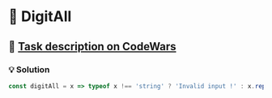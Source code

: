 # 📝 DigitAll

## 🔗 [Task description on CodeWars](https://www.codewars.com/kata/57eead3b5f79f6d977001fb7)

### 💡 Solution

```javascript
const digitAll = x => typeof x !== 'string' ? 'Invalid input !' : x.replace(/[^0-9]/g, '');
```
